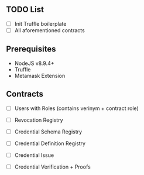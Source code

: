 ## TODO List 
- [ ] Init Truffle boilerplate 
- [ ] All aforementioned contracts

## Prerequisites
- NodeJS v8.9.4+
- Truffle
- Metamask Extension


## Contracts
- [ ] Users with Roles (contains verinym + contract role)
- [ ] Revocation Registry
- [ ] Credential Schema Registry
- [ ] Credential Definition Registry
- [ ] Credential Issue
- [ ] Credential Verification + Proofs

